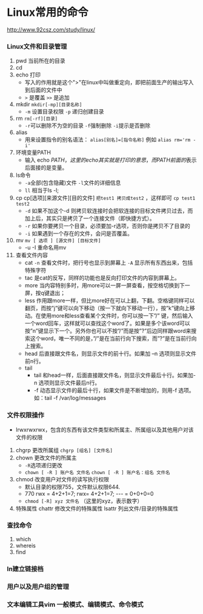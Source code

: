# Linux常用的命令
http://www.92csz.com/study/linux/

### Linux文件和目录管理
1. pwd 当前所在的目录
2. cd 
3. echo 打印
    - 写入的作用就是这个">"在linux中叫做重定向，即把前面生产的输出写入到后面的文件中
    - `>` 是覆盖 `>>` 是追加
4. mkdir `mkdir[-mp][目录名称]` 
    - `-m` 设置目录权限 `-p` 递归创建目录
5. rm `rm[-rf][目录]` 
    - `-r`可以删除不为空的目录  `-f`强制删除  `-i`提示是否删除    
6. alias
    - 用来设置指令的别名语法： `alias[别名]=[指令名称]`  例如 `alias rm='rm -i'`
7. 环境变量PATH
    - 输入 echo $PATH，这里的echo其实就是打印的意思，而PATH前面的$表示后面接的是变量。  
8. ls命令
    - `-a`全部(包含隐藏)文件  `-l`文件的详细信息    
    - `ll` 相当于ls -l;
9. cp cp[选项][来源文件][目的文件]  `把test1 拷贝成test2` ，这样即可 `cp test1 test2`
    - `-d` 如果不加这个-d 则拷贝软连接时会把软连接的目标文件拷贝过去，而加上后，其实只是拷贝了一个连接文件（即快捷方式）。
    - `-r` 如果你要拷贝一个目录，必须要加-r选项，否则你是拷贝不了目录的
    - `-i` 如果遇到一个存在的文件，会问是否覆盖。
10. mv `mv [ 选项 ] [源文件] [目标文件]` 
    - -u  -I   重命名用mv
11. 查看文件内容
    - cat  `-n` 查看文件时，把行号也显示到屏幕上 `-A` 显示所有东西出来，包括特殊字符
    - tac 是cat的反写，同样的功能也是反向打印文件的内容到屏幕上。
    - more 当内容特别多时，用more可以一屏一屏查看，按空格切换到下一屏，按q键退出；
    - less 作用跟more一样，但比more好在可以上翻，下翻。空格键同样可以翻页，而按”j”键可以向下移动（按一下就向下移动一行），按”k”键向上移动。在使用more和less查看某个文件时，你可以按一下”/” 键，然后输入一个word回车，这样就可以查找这个word了。如果是多个该word可以按”n”键显示下一个。另外你也可以不按”/”而是按”?”后边同样跟word来搜索这个word，唯一不同的是，”/”是在当前行向下搜索，而”?”是在当前行向上搜索。
    - head 后直接跟文件名，则显示文件的前十行。如果加 –n 选项则显示文件前n行。
    - tail
        - tail 和head一样，后面直接跟文件名，则显示文件最后十行。如果加-n 选项则显示文件最后n行。
        - -f 动态显示文件的最后十行，如果文件是不断增加的，则用-f 选项。如：tail -f /var/log/messages
### 文件权限操作
- lrwxrwxrwx，包含的东西有该文件类型和所属主、所属组以及其他用户对该文件的权限
1. chgrp 更改所属组  `chgrp [组名] [文件名]`
2. chown 更改文件的所属主 
    - `-R`选项递归更改
    - `chown [ -R ] 账户名 文件名`   `chown [ -R ] 账户名：组名 文件名`
3. chmod 改变用户对文件的读写执行权限 
    - 默认目录的权限755，文件默认权限644.
    - 770  rwx = 4+2+1=7; rwx= 4+2+1=7; --- = 0+0+0=0
    - `chmod [-R] xyz 文件名` （这里的xyz，表示数字）
4. 特殊属性 chattr 修改文件的特殊属性 lsattr 列出文件/目录的特殊属性 

### 查找命令
1. which
2. whereis
3. find

### ln建立链接档

### 用户以及用户组的管理

### 文本编辑工具vim   一般模式、编辑模式、命令模式
